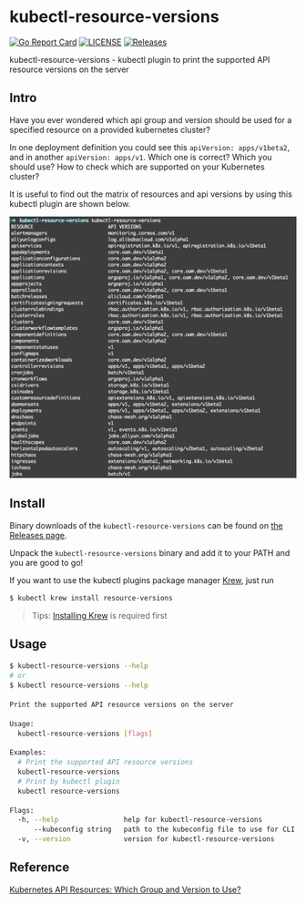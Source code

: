 # kubectl-resource-versions

[![Go Report Card](https://goreportcard.com/badge/chengshiwen/kubectl-resource-versions)](https://goreportcard.com/report/chengshiwen/kubectl-resource-versions)
[![LICENSE](https://img.shields.io/github/license/chengshiwen/kubectl-resource-versions.svg)](https://github.com/chengshiwen/kubectl-resource-versions/blob/master/LICENSE)
[![Releases](https://img.shields.io/github/release-pre/chengshiwen/kubectl-resource-versions.svg)](https://github.com/chengshiwen/kubectl-resource-versions/releases)

kubectl-resource-versions - kubectl plugin to print the supported API resource versions on the server

## Intro

Have you ever wondered which api group and version should be used for a specified resource on a provided kubernetes cluster?

In one deployment definition you could see this `apiVersion: apps/v1beta2`, and in another `apiVersion: apps/v1`. Which one is correct? Which you should use? How to check which are supported on your Kubernetes cluster?

It is useful to find out the matrix of resources and api versions by using this kubectl plugin are shown below.

![kubectl-resource-versions example](doc/kubectl-resource-versions.png)

## Install

Binary downloads of the `kubectl-resource-versions` can be found on [the Releases page](https://github.com/chengshiwen/kubectl-resource-versions/releases).

Unpack the `kubectl-resource-versions` binary and add it to your PATH and you are good to go!

If you want to use the kubectl plugins package manager [Krew](https://github.com/kubernetes-sigs/krew), just run

```bash
$ kubectl krew install resource-versions
```

> Tips: [Installing Krew](https://krew.sigs.k8s.io/docs/user-guide/setup/install/) is required first

## Usage

```bash
$ kubectl-resource-versions --help
# or
$ kubectl resource-versions --help

Print the supported API resource versions on the server

Usage:
  kubectl-resource-versions [flags]

Examples:
  # Print the supported API resource versions
  kubectl-resource-versions
  # Print by kubectl plugin
  kubectl resource-versions

Flags:
  -h, --help                help for kubectl-resource-versions
      --kubeconfig string   path to the kubeconfig file to use for CLI requests (default "$HOME/.kube/config")
  -v, --version             version for kubectl-resource-versions
```

## Reference

[Kubernetes API Resources: Which Group and Version to Use?](https://akomljen.com/kubernetes-api-resources-which-group-and-version-to-use/)
